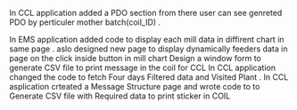 In CCL application added a  PDO section from there user can see genreted PDO by perticuler mother batch(coil_ID) .

In EMS application added code to display each mill data in diffirent chart in same page . aslo designed new page to display dynamically feeders data in page on the click inside button in mill chart
Design a window form to generate CSV file to print message in the coil for CCL
In CCL application changed the code to fetch Four days Filtered data and Visited Plant .
In CCL asplication crteated a Message Structure page  and wrote code to to Generate CSV file with Required data to print sticker in COIL
